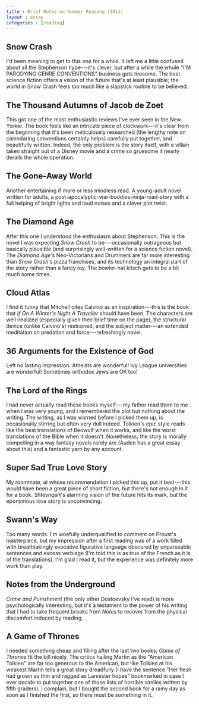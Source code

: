 ```yaml
---
title : Brief Notes on Summer Reading (2011)
layout : essay
categories : [reading]
---
```


## Snow Crash
I'd been meaning to get to this one for a while. It left me a little confused
about all the Stephenson hype---it's clever, but after a while the whole "I'M
PARODYING GENRE CONVENTIONS" business gets tiresome. The best science fiction
offers a vision of the future that's at least plausible; the world in Snow Crash
feels too much like a slapstick routine to be believed.

## The Thousand Autumns of Jacob de Zoet
This got one of the most enthusiastic reviews I've ever seen in the New Yorker.
The book feels like an intricate piece of clockwork---it's clear from the
beginning that it's been meticulously researched (the lengthy note on
calendaring conventions certainly helps) carefully put together, and beautifully
written. Indeed, the only problem is the story itself, with a villain taken
straight out of a Disney movie and a crime so gruesome it nearly derails the
whole operation.

## The Gone-Away World
Another entertaining if more or less mindless read. A young-adult novel written
for adults, a post-apocalyptic-war-buddies-ninja-road-story with a full helping
of bright lights and loud noises and a clever plot twist.

## The Diamond Age
After this one I understood the enthusiasm about Stephenson. This is the novel I
was expecting _Snow Crash_ to be---occasionally outrageous but basically
plausible (and surprisingly well-written for a science fiction novel). The
_Diamond Age_'s Neo-Victorians and Drummers are far more interesting than _Snow
Crash_'s pizza franchises, and its technology an integral part of the story
rather than a fancy toy. The bowler-hat kitsch gets to be a bit much some times.

## Cloud Atlas
I find it funny that Mitchell cites Calvino as an inspiration---this is the book
that _If On A Winter's Night A Traveller_ should have been. The characters are
well-realized (especially given their brief time on the page), the structural
device (unlike Calvino's) restrained, and the subject matter---an extended
meditation on predation and force---refreshingly novel.

## 36 Arguments for the Existence of God
Left no lasting impression. Atheists are wonderful! Ivy League universities are
wonderful! Sometimes orthodox Jews are OK too!

## The Lord of the Rings
I had never actually read these books myself---my father read them to me when I
was very young, and I remembered the plot but nothing about the writing. The
writing, as I was warned before I picked them up, is occasionally stirring but
often very dull indeed. Tolkien's epic style reads like the best translations of
Beowulf when it works, and like the worst translations of the Bible when it
doesn't. Nonetheless, the story is morally compelling in a way fantasy novels
rarely are (Auden has a great essay about this) and a fantastic yarn by any
account.

## Super Sad True Love Story
My roommate, at whose recommendation I picked this up, put it best---this would
have been a great piece of short fiction, but there's not enough in it for a
book. Shteyngart's alarming vision of the future hits its mark, but the
eponymous love story is unconvincing.

## Swann's Way
Too many words. I'm woefully underqualified to comment on Proust's masterpiece,
but my impression after a first reading was of a work filled with breathtakingly
evocative figurative language obscured by unparseable sentences and excess
verbiage (I'm told this is as true of the French as it is of the translations).
I'm glad I read it, but the experience was definitely more work than play.

## Notes from the Underground
_Crime and Punishment_ (the only other Dostoevsky I've read) is more
psychologically interesting, but it's a testament to the power of his writing
that I had to take frequent breaks from _Notes_ to recover from the physical
discomfort induced by reading.

## A Game of Thrones
I needed something cheap and filling after the last two books; _Game of Thrones_
fit the bill nicely. The critics hailing Martin as the "American Tolkien" are
far too generous to the American, but like Tolkien at his weakest Martin tells a
great story dreadfully (I have the sentence "Her flesh had grown as thin and
ragged as Lannister hopes" bookmarked in case I ever decide to put together one
of those lists of horrible similes written by fifth graders). I complain, but I
bought the second book for a rainy day as soon as I finished the first, so there
must be something in it.
